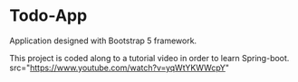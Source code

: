 # Todo-App
Application designed with Bootstrap 5 framework.

This project is coded along to a tutorial video in order to learn Spring-boot.
src="https://www.youtube.com/watch?v=yqWtYKWWcpY"
